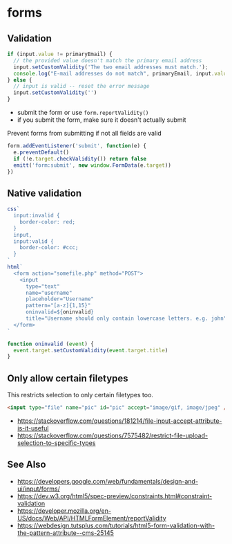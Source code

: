 # forms

## Validation
```js
if (input.value != primaryEmail) {
  // the provided value doesn't match the primary email address
  input.setCustomValidity('The two email addresses must match.');
  console.log("E-mail addresses do not match", primaryEmail, input.value)
} else {
  // input is valid -- reset the error message
  input.setCustomValidity('')
}
```

- submit the form or use `form.reportValidity()`
- if you submit the form, make sure it doesn't actually submit

Prevent forms from submitting if not all fields are valid
```js
form.addEventListener('submit', function(e) {
  e.preventDefault()
  if (!e.target.checkValidity()) return false
  emitt('form:submit', new window.FormData(e.target))
})
```

## Native validation
```js
css`
  input:invalid {
    border-color: red;
  }
  input,
  input:valid {
    border-color: #ccc;
  }
`
html`
  <form action="somefile.php" method="POST">
    <input
      type="text"
      name="username"
      placeholder="Username"
      pattern="[a-z]{1,15}"
      oninvalid=${oninvalid}
      title="Username should only contain lowercase letters. e.g. john">
  </form>
`

function oninvalid (event) {
  event.target.setCustomValidity(event.target.title)
}
```

## Only allow certain filetypes
This restricts selection to only certain filetypes too.
```html
<input type="file" name="pic" id="pic" accept="image/gif, image/jpeg" />
```
- https://stackoverflow.com/questions/181214/file-input-accept-attribute-is-it-useful
- https://stackoverflow.com/questions/7575482/restrict-file-upload-selection-to-specific-types

## See Also
- https://developers.google.com/web/fundamentals/design-and-ui/input/forms/
- https://dev.w3.org/html5/spec-preview/constraints.html#constraint-validation
- https://developer.mozilla.org/en-US/docs/Web/API/HTMLFormElement/reportValidity
- https://webdesign.tutsplus.com/tutorials/html5-form-validation-with-the-pattern-attribute--cms-25145
